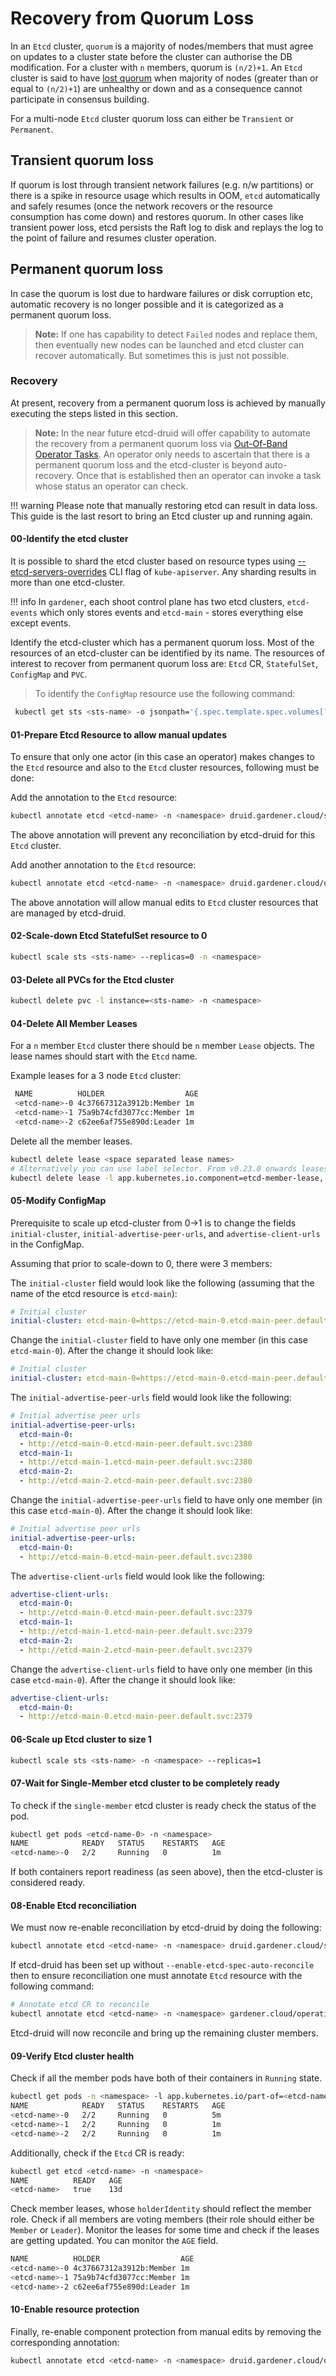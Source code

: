 # Recovery from Quorum Loss

In an `Etcd` cluster, `quorum` is a majority of nodes/members that must agree on updates to a cluster state before the cluster can authorise the DB modification. For a cluster with `n` members, quorum is `(n/2)+1`.  An `Etcd` cluster is said to have [lost quorum](https://etcd.io/docs/v3.4/op-guide/recovery/) when majority of nodes (greater than or equal to `(n/2)+1`) are unhealthy or down and as a consequence cannot participate in consensus building.

For a multi-node `Etcd` cluster quorum loss can either be `Transient` or `Permanent`.

## Transient quorum loss

If quorum is lost through transient network failures (e.g. n/w partitions) or there is a spike in resource usage which results in OOM, `etcd` automatically and safely resumes (once the network recovers or the resource consumption has come down) and restores quorum. In other cases like transient power loss, etcd persists the Raft log to disk and replays the log to the point of failure and resumes cluster operation.

## Permanent quorum loss

In case the quorum is lost due to hardware failures or disk corruption etc, automatic recovery is no longer possible and it is categorized as a permanent quorum loss. 

> **Note:** If one has capability to detect `Failed` nodes and replace them, then eventually new nodes can be launched and etcd cluster can recover automatically. But sometimes this is just not possible.

### Recovery

At present, recovery from a permanent quorum loss is achieved by manually executing the steps listed in this section.

> **Note:** In the near future etcd-druid will offer capability to automate the recovery from a permanent quorum loss via [Out-Of-Band Operator Tasks](../proposals/05-etcdopstask.md). An operator only needs to ascertain that there is a permanent quorum loss and the etcd-cluster is beyond auto-recovery. Once that is established then an operator can invoke a task whose status an operator can check.

!!! warning
    Please note that manually restoring etcd can result in data loss. This guide is the last resort to bring an Etcd cluster up and running again.

#### 00-Identify the etcd cluster 

It is possible to shard the etcd cluster based on resource types using [--etcd-servers-overrides](https://kubernetes.io/docs/reference/command-line-tools-reference/kube-apiserver/) CLI flag of `kube-apiserver`.  Any sharding results in more than one etcd-cluster.

!!! info
    In `gardener`, each shoot control plane has two etcd clusters, `etcd-events` which only stores events and `etcd-main` - stores everything else except events.

Identify the etcd-cluster which has a permanent quorum loss. Most of the resources of an etcd-cluster can be identified by its name. The resources of interest to recover from permanent quorum loss are: `Etcd` CR, `StatefulSet`, `ConfigMap` and `PVC`.

> To identify the `ConfigMap` resource use the following command:
>
```bash
 kubectl get sts <sts-name> -o jsonpath='{.spec.template.spec.volumes[?(@.name=="etcd-config-file")].configMap.name}'
```

#### 01-Prepare Etcd Resource to allow manual updates

To ensure that only one actor (in this case an operator) makes changes to the `Etcd` resource and also to the `Etcd` cluster resources, following must be done:

Add the annotation to the `Etcd` resource:

```bash
kubectl annotate etcd <etcd-name> -n <namespace> druid.gardener.cloud/suspend-etcd-spec-reconcile=
```

The above annotation will prevent any reconciliation by etcd-druid for this `Etcd` cluster.

Add another annotation to the `Etcd` resource:

```bash
kubectl annotate etcd <etcd-name> -n <namespace> druid.gardener.cloud/disable-etcd-component-protection=
```

The above annotation will allow manual edits to `Etcd` cluster resources that are managed by etcd-druid.

#### 02-Scale-down Etcd StatefulSet resource to 0

```bash
kubectl scale sts <sts-name> --replicas=0 -n <namespace>
```

#### 03-Delete all PVCs for the Etcd cluster

```bash
kubectl delete pvc -l instance=<sts-name> -n <namespace>
```

#### 04-Delete All Member Leases

For a `n` member `Etcd` cluster there should be `n` member `Lease` objects. The lease names should start with the `Etcd` name.

Example leases for a 3 node `Etcd` cluster:

```bash
 NAME          HOLDER                  AGE
 <etcd-name>-0 4c37667312a3912b:Member 1m
 <etcd-name>-1 75a9b74cfd3077cc:Member 1m
 <etcd-name>-2 c62ee6af755e890d:Leader 1m
```

Delete all the member leases.

```bash
kubectl delete lease <space separated lease names>
# Alternatively you can use label selector. From v0.23.0 onwards leases will have common set of labels
kubectl delete lease -l app.kubernetes.io.component=etcd-member-lease, app.kubernetes.io/part-of=<etcd-name> -n <namespace>
```

#### 05-Modify ConfigMap

Prerequisite to scale up etcd-cluster from 0->1 is to change the fields `initial-cluster`, `initial-advertise-peer-urls`, and `advertise-client-urls` in the ConfigMap. 

Assuming that prior to scale-down to 0, there were 3 members:

The `initial-cluster` field would look like the following (assuming that the name of the etcd resource is `etcd-main`):

```yaml
# Initial cluster
initial-cluster: etcd-main-0=https://etcd-main-0.etcd-main-peer.default.svc:2380,etcd-main-1=https://etcd-main-1.etcd-main-peer.default.svc:2380,etcd-main-2=https://etcd-main-2.etcd-main-peer.default.svc:2380
```

Change the `initial-cluster` field to have only one member (in this case `etcd-main-0`). After the change it should look like:

```yaml
# Initial cluster
initial-cluster: etcd-main-0=https://etcd-main-0.etcd-main-peer.default.svc:2380
```

The `initial-advertise-peer-urls` field would look like the following:

```yaml
# Initial advertise peer urls
initial-advertise-peer-urls:
  etcd-main-0:
  - http://etcd-main-0.etcd-main-peer.default.svc:2380
  etcd-main-1:
  - http://etcd-main-1.etcd-main-peer.default.svc:2380
  etcd-main-2:
  - http://etcd-main-2.etcd-main-peer.default.svc:2380
```

Change the `initial-advertise-peer-urls` field to have only one member (in this case `etcd-main-0`). After the change it should look like:

```yaml
# Initial advertise peer urls
initial-advertise-peer-urls:
  etcd-main-0:
  - http://etcd-main-0.etcd-main-peer.default.svc:2380
```

The `advertise-client-urls` field would look like the following:

```yaml
advertise-client-urls:
  etcd-main-0:
  - http://etcd-main-0.etcd-main-peer.default.svc:2379
  etcd-main-1:
  - http://etcd-main-1.etcd-main-peer.default.svc:2379
  etcd-main-2:
  - http://etcd-main-2.etcd-main-peer.default.svc:2379
```

Change the `advertise-client-urls` field to have only one member (in this case `etcd-main-0`). After the change it should look like:

```yaml
advertise-client-urls:
  etcd-main-0:
  - http://etcd-main-0.etcd-main-peer.default.svc:2379
```

#### 06-Scale up Etcd cluster to size 1

```bash
kubectl scale sts <sts-name> -n <namespace> --replicas=1 
```

#### 07-Wait for Single-Member etcd cluster to be completely ready

To check if the `single-member` etcd cluster is ready check the status of the pod.

```bash
kubectl get pods <etcd-name-0> -n <namespace>
NAME            READY   STATUS    RESTARTS   AGE
<etcd-name>-0   2/2     Running   0          1m
```

If both containers report readiness (as seen above), then the etcd-cluster is considered ready.

#### 08-Enable Etcd reconciliation

We must now re-enable reconciliation by etcd-druid by doing the following:

```bash
kubectl annotate etcd <etcd-name> -n <namespace> druid.gardener.cloud/suspend-etcd-spec-reconcile-
```

If etcd-druid has been set up without `--enable-etcd-spec-auto-reconcile` then to ensure reconciliation one must annotate `Etcd` resource with the following command:

```bash
# Annotate etcd CR to reconcile
kubectl annotate etcd <etcd-name> -n <namespace> gardener.cloud/operation="reconcile"
```

Etcd-druid will now reconcile and bring up the remaining cluster members.

#### 09-Verify Etcd cluster health

Check if all the member pods have both of their containers in `Running` state.

```bash
kubectl get pods -n <namespace> -l app.kubernetes.io/part-of=<etcd-name>
NAME            READY   STATUS    RESTARTS   AGE
<etcd-name>-0   2/2     Running   0          5m
<etcd-name>-1   2/2     Running   0          1m
<etcd-name>-2   2/2     Running   0          1m
```

Additionally, check if the `Etcd` CR is ready:

```bash
kubectl get etcd <etcd-name> -n <namespace>
NAME          READY   AGE
<etcd-name>   true    13d
```

Check member leases, whose `holderIdentity` should reflect the member role. Check if all members are voting members (their role should either be `Member` or `Leader`). Monitor the leases for some time and check if the leases are getting updated. You can monitor the `AGE` field.

```bash
NAME          HOLDER                  AGE
<etcd-name>-0 4c37667312a3912b:Member 1m
<etcd-name>-1 75a9b74cfd3077cc:Member 1m
<etcd-name>-2 c62ee6af755e890d:Leader 1m
```

#### 10-Enable resource protection

Finally, re-enable component protection from manual edits by removing the corresponding annotation:
```bash
kubectl annotate etcd <etcd-name> -n <namespace> druid.gardener.cloud/disable-etcd-component-protection-
```
